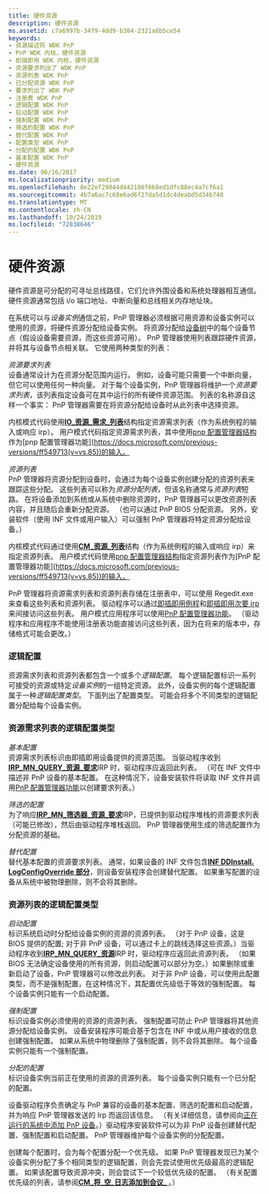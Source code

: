 ```yaml
---
title: 硬件资源
description: 硬件资源
ms.assetid: c7a6997b-34f9-4dd9-b384-2321a8b5ce54
keywords:
- 资源描述符 WDK PnP
- PnP WDK 内核，硬件资源
- 即插即用 WDK 内核，硬件资源
- 资源要求列出了 WDK PnP
- 资源列表 WDK PnP
- 已分配资源 WDK PnP
- 要求列出了 WDK PnP
- 注册表 WDK PnP
- 逻辑配置 WDK PnP
- 启动配置 WDK PnP
- 强制配置 WDK PnP
- 筛选的配置 WDK PnP
- 替代配置 WDK PnP
- 配置类型 WDK PnP
- 分配的配置 WDK PnP
- 基本配置 WDK PnP
- 硬件资源
ms.date: 06/16/2017
ms.localizationpriority: medium
ms.openlocfilehash: 8e22ef29044d442186f668ed1dfc88ec4a7cf6a1
ms.sourcegitcommit: 4b7a6ac7c68e6ad6f27da5d1dc4deabd5d34b748
ms.translationtype: MT
ms.contentlocale: zh-CN
ms.lasthandoff: 10/24/2019
ms.locfileid: "72838646"
---
```

# <a name="hardware-resources"></a>硬件资源





硬件资源是可分配的可寻址总线路径，它们允许外围设备和系统处理器相互通信。 硬件资源通常包括 i/o 端口地址、中断向量和总线相关内存地址块。

在系统可以与*设备实例*通信之前，PnP 管理器必须根据可用资源和设备实例可以使用的资源，将硬件资源分配给设备实例。 将资源分配给[设备树](device-tree.md)中的每个设备节点（假设设备需要资源，而这些资源可用）。 PnP 管理器使用列表跟踪硬件资源，并将其与设备节点相关联。 它使用两种类型的列表：

<a href="" id="resource-requirements-list"></a>*资源要求列表*  
设备通常设计为在资源分配范围内运行。 例如，设备可能只需要一个中断向量，但它可以使用任何一种向量。 对于每个设备实例，PnP 管理器将维护一个*资源要求列表*，该列表指定设备可在其中运行的所有硬件资源范围。 列表的名称源自这样一个事实： PnP 管理器需要在将资源分配给设备时从此列表中选择资源。

内核模式代码使用[**IO\_资源\_需求\_列表**](https://docs.microsoft.com/windows-hardware/drivers/ddi/wdm/ns-wdm-_io_resource_requirements_list)结构指定资源需求列表（作为系统例程的输入或响应 irp）。 用户模式代码指定资源需求列表，其中使用[pnp 配置管理器结构](https://docs.microsoft.com/previous-versions/ff549718(v=vs.85))作为[pnp 配置管理器功能](https://docs.microsoft.com/previous-versions/ff549713(v=vs.85))的输入。

<a href="" id="resource-list"></a>*资源列表*  
PnP 管理器将资源分配到设备时，会通过为每个设备实例创建分配的资源列表来跟踪这些分配。 这些列表可以称为*资源分配列表*，但该名称通常与*资源列表*短路。 在将设备添加到系统或从系统中删除资源时，PnP 管理器可以更改资源列表内容，并且随后会重新分配资源。 （也可以通过 PnP BIOS 分配资源。 另外，安装软件（使用 INF 文件或用户输入）可以强制 PnP 管理器将特定资源分配给设备。）

内核模式代码通过使用[**CM\_资源\_列表**](https://docs.microsoft.com/windows-hardware/drivers/ddi/wdm/ns-wdm-_cm_resource_list)结构（作为系统例程的输入或响应 irp）来指定资源列表。 用户模式代码使用[pnp 配置管理器结构](https://docs.microsoft.com/previous-versions/ff549718(v=vs.85))指定资源列表作为[PnP 配置管理器功能](https://docs.microsoft.com/previous-versions/ff549713(v=vs.85))的输入。

PnP 管理器将资源需求列表和资源列表存储在注册表中，可以使用 Regedit.exe 来查看这些列表和资源列表。 驱动程序可以通过[即插即用例程](https://docs.microsoft.com/windows-hardware/drivers/ddi/index)和[即插即用次要 irp](https://docs.microsoft.com/windows-hardware/drivers/kernel/plug-and-play-minor-irps)来间接访问这些列表。 用户模式应用程序可以使用[PnP 配置管理器功能](https://docs.microsoft.com/previous-versions/ff549713(v=vs.85))。 （驱动程序和应用程序不能使用注册表功能直接访问这些列表，因为在将来的版本中，存储格式可能会更改。）

### <a href="" id="ddk-logical-configurations-kg"></a>逻辑配置

资源需求列表和资源列表都包含一个或多个*逻辑配置*。 每个逻辑配置标识一系列可接受的资源或特定*设备实例*的一组特定资源。 此外，设备实例的每个逻辑配置属于一种*逻辑配置类型*。 下面列出了配置类型。 可能会将多个不同类型的逻辑配置分配给每个设备实例。

### <a name="logical-configuration-types-for-resource-requirements-lists"></a>资源需求列表的逻辑配置类型

<a href="" id="basic-configuration"></a>*基本配置*  
资源需求列表标识由即插即用设备提供的资源范围。 当驱动程序收到[**IRP\_MN\_QUERY\_资源\_要求**](https://docs.microsoft.com/windows-hardware/drivers/kernel/irp-mn-query-resource-requirements)IRP 时，驱动程序应返回此列表。 （可在 INF 文件中描述非 PnP 设备的基本配置。 在这种情况下，设备安装软件将读取 INF 文件并调用[PnP 配置管理器功能](https://docs.microsoft.com/previous-versions/ff549713(v=vs.85))以创建要求列表。）

<a href="" id="filtered-configuration"></a>*筛选的配置*  
为了响应[**IRP\_MN\_筛选器\_资源\_要求**](https://docs.microsoft.com/windows-hardware/drivers/kernel/irp-mn-filter-resource-requirements)IRP，已提供到驱动程序堆栈的资源要求列表（可能已修改），然后由驱动程序堆栈返回。 PnP 管理器使用生成的筛选配置作为分配资源的基础。

<a href="" id="override-configuration"></a>*替代配置*  
替代基本配置的资源要求列表。 通常，如果设备的 INF 文件包含[**INF DDInstall. LogConfigOverride 部分**](https://docs.microsoft.com/windows-hardware/drivers/install/inf-ddinstall-logconfigoverride-section)，则设备安装程序会创建替代配置。 如果重写配置的设备从系统中被物理删除，则不会将其删除。

### <a name="logical-configuration-types-for-resource-lists"></a>资源列表的逻辑配置类型

<a href="" id="boot-configuration"></a>*启动配置*  
标识系统启动时分配给设备实例的资源的资源列表。 （对于 PnP 设备，这是 BIOS 提供的配置; 对于非 PnP 设备，可以通过卡上的跳线选择这些资源。）当驱动程序收到[**IRP\_MN\_QUERY\_资源**](https://docs.microsoft.com/windows-hardware/drivers/kernel/irp-mn-query-resources)IRP 时，驱动程序应返回此资源列表。 （如果 BIOS 无法确定设备使用的所有资源，则启动配置可以部分为空。）如果删除或重新启动了设备，PnP 管理器可以修改此列表。 对于非 PnP 设备，可以使用此配置类型，而不是强制配置，在这种情况下，其配置优先级低于等效的强制配置。 每个设备实例只能有一个启动配置。

<a href="" id="forced-configuration"></a>*强制配置*  
标识设备实例必须使用的资源的资源列表。 强制配置可防止 PnP 管理器将其他资源分配给设备实例。 设备安装程序可能会基于包含在 INF 中或从用户接收的信息创建强制配置。 如果从系统中物理删除了强制配置，则不会将其删除。 每个设备实例只能有一个强制配置。

<a href="" id="allocated-configuration"></a>*分配的配置*  
标识设备实例当前正在使用的资源的资源列表。 每个设备实例只能有一个已分配的配置。

设备驱动程序负责确定与 PnP 兼容的设备的基本配置、筛选的配置和启动配置，并为响应 PnP 管理器发送的 Irp 而返回该信息。 （有关详细信息，请参阅向[正在运行的系统中添加 PnP 设备](adding-a-pnp-device-to-a-running-system.md)。）驱动程序安装软件可以为非 PnP 设备创建替代配置、强制配置和启动配置。 PnP 管理器维护每个设备实例的分配配置。

创建每个配置时，会为每个配置分配一个优先级。 如果 PnP 管理器发现已为某个设备实例分配了多个相同类型的逻辑配置，则会先尝试使用优先级最高的逻辑配置。 如果该配置导致资源冲突，则会尝试下一个较低优先级的配置。 （有关配置优先级的列表，请参阅[**CM\_将\_空\_日志添加到会议\_** ](https://docs.microsoft.com/windows/desktop/api/cfgmgr32/nf-cfgmgr32-cm_add_empty_log_conf)。）

 

 





